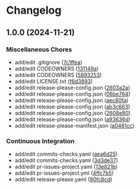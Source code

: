 # Changelog

## 1.0.0 (2024-11-21)


### Miscellaneous Chores

* add/edit .gitignore ([7c1ffea](https://github.com/schrodingers-stack/terraform-schtack-workload-k8s-bootstrap/commit/7c1ffea00bdd4fe3d34a5ff31350629afb947d86))
* add/edit CODEOWNERS ([131149a](https://github.com/schrodingers-stack/terraform-schtack-workload-k8s-bootstrap/commit/131149aceb901585730e768d4c6bf8a60b5dff89))
* add/edit CODEOWNERS ([5893253](https://github.com/schrodingers-stack/terraform-schtack-workload-k8s-bootstrap/commit/589325348e41ad8d67ba7c9e25151a65355641fb))
* add/edit LICENSE.txt ([f6d3893](https://github.com/schrodingers-stack/terraform-schtack-workload-k8s-bootstrap/commit/f6d38937ba1e06edbebeeeba7b88bff0b4a7e5b3))
* add/edit release-please-config.json ([2603a2a](https://github.com/schrodingers-stack/terraform-schtack-workload-k8s-bootstrap/commit/2603a2ac2d851edea89968354319dd1871be445d))
* add/edit release-please-config.json ([06be764](https://github.com/schrodingers-stack/terraform-schtack-workload-k8s-bootstrap/commit/06be764139311b44c55c14650f02c4d0c6512eda))
* add/edit release-please-config.json ([aec80fa](https://github.com/schrodingers-stack/terraform-schtack-workload-k8s-bootstrap/commit/aec80fadad7d2cdf2d2e814f68e84a0c109fea10))
* add/edit release-please-config.json ([ab3c663](https://github.com/schrodingers-stack/terraform-schtack-workload-k8s-bootstrap/commit/ab3c66332de52ae44af2de0ba61f9abcba00c805))
* add/edit release-please-config.json ([2608e80](https://github.com/schrodingers-stack/terraform-schtack-workload-k8s-bootstrap/commit/2608e80bd0d116f3413113007cf790b556b88a10))
* add/edit release-please-config.json ([a93636d](https://github.com/schrodingers-stack/terraform-schtack-workload-k8s-bootstrap/commit/a93636d4a17aa5a9cd6765cd2d6c9277f0cca162))
* add/edit release-please-manifest.json ([a0481cc](https://github.com/schrodingers-stack/terraform-schtack-workload-k8s-bootstrap/commit/a0481cce389bc37ef5548be3be508c8a58f4e6a8))


### Continuous Integration

* add/edit commits-checks.yaml ([aea6d25](https://github.com/schrodingers-stack/terraform-schtack-workload-k8s-bootstrap/commit/aea6d250f610bc576b03ddaa1c8151a1b0ad39b5))
* add/edit commits-checks.yaml ([3d3de37](https://github.com/schrodingers-stack/terraform-schtack-workload-k8s-bootstrap/commit/3d3de37420615baced7aafef2dfc13ed7f2d374a))
* add/edit pr-issues-project.yaml ([13e821b](https://github.com/schrodingers-stack/terraform-schtack-workload-k8s-bootstrap/commit/13e821b7f8d99ec86746cb8077b99e8c155a6929))
* add/edit pr-issues-project.yml ([4ffc7b5](https://github.com/schrodingers-stack/terraform-schtack-workload-k8s-bootstrap/commit/4ffc7b5127be2946a9ec0fe233a956fd7f577a97))
* add/edit release-please.yaml ([90fc8cd](https://github.com/schrodingers-stack/terraform-schtack-workload-k8s-bootstrap/commit/90fc8cd53002f598b97a752e19a95f1ef9da121a))
